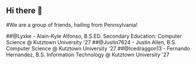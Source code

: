 ## Hi there 👋

<!--

**Here are some ideas to get you started:**

🙋‍♀️ A short introduction - what is your organization all about?
🌈 Contribution guidelines - how can the community get involved?
👩‍💻 Useful resources - where can the community find your docs? Is there anything else the community should know?
🍿 Fun facts - what does your team eat for breakfast?
🧙 Remember, you can do mighty things with the power of [Markdown](https://docs.github.com/github/writing-on-github/getting-started-with-writing-and-formatting-on-github/basic-writing-and-formatting-syntax)
-->

#We are a group of friends, hailing from Pennsylvania!

##@Lyxke - Alain-Kyle Alfonso, B.S.ED. Secondary Education: Computer Science @ Kutztown University '27
##@Justin7624 - Justin Allen, B.S. Computer Science @ Kutztown University '27
##@Icedraggon13 - Fernando Hernandez, B.S. Information Technology @ Kutztown University '27
